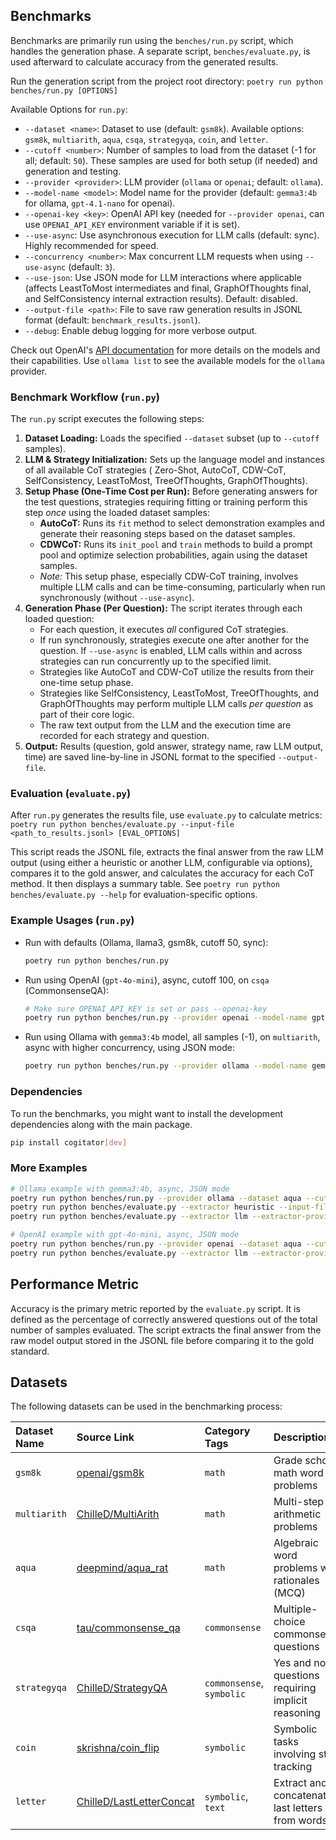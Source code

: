 ## Benchmarks

Benchmarks are primarily run using the `benches/run.py` script, which handles the generation phase. A separate script,
`benches/evaluate.py`, is used afterward to calculate accuracy from the generated results.

Run the generation script from the project root directory:
`poetry run python benches/run.py [OPTIONS]`

Available Options for `run.py`:

* `--dataset <name>`: Dataset to use (default: `gsm8k`). Available options: `gsm8k`, `multiarith`, `aqua`, `csqa`,
  `strategyqa`, `coin`, and `letter`.
* `--cutoff <number>`: Number of samples to load from the dataset (-1 for all; default: `50`). These samples are used
  for both setup (if needed) and generation and testing.
* `--provider <provider>`: LLM provider (`ollama` or `openai`; default: `ollama`).
* `--model-name <model>`: Model name for the provider (default: `gemma3:4b` for ollama, `gpt-4.1-nano` for openai).
* `--openai-key <key>`: OpenAI API key (needed for `--provider openai`, can use `OPENAI_API_KEY` environment variable if
  it is set).
* `--use-async`: Use asynchronous execution for LLM calls (default: sync). Highly recommended for speed.
* `--concurrency <number>`: Max concurrent LLM requests when using `--use-async` (default: `3`).
* `--use-json`: Use JSON mode for LLM interactions where applicable (affects LeastToMost intermediates and final,
  GraphOfThoughts final, and SelfConsistency internal extraction results). Default: disabled.
* `--output-file <path>`: File to save raw generation results in JSONL format (default: `benchmark_results.jsonl`).
* `--debug`: Enable debug logging for more verbose output.

Check out OpenAI's [API documentation](https://platform.openai.com/docs/api-reference) for more details on the models
and their capabilities. Use `ollama list` to see the available models for the `ollama` provider.

### Benchmark Workflow (`run.py`)

The `run.py` script executes the following steps:

1. **Dataset Loading:** Loads the specified `--dataset` subset (up to `--cutoff` samples).
2. **LLM & Strategy Initialization:** Sets up the language model and instances of all available CoT strategies (
   Zero-Shot, AutoCoT, CDW-CoT, SelfConsistency, LeastToMost, TreeOfThoughts, GraphOfThoughts).
3. **Setup Phase (One-Time Cost per Run):** Before generating answers for the test questions, strategies requiring
   fitting or training perform this step *once* using the loaded dataset samples:
    * **AutoCoT:** Runs its `fit` method to select demonstration examples and generate their reasoning steps based on
      the dataset samples.
    * **CDWCoT:** Runs its `init_pool` and `train` methods to build a prompt pool and optimize selection probabilities,
      again using the dataset samples.
    * *Note:* This setup phase, especially CDW-CoT training, involves multiple LLM calls and can be time-consuming,
      particularly when run synchronously (without `--use-async`).
4. **Generation Phase (Per Question):** The script iterates through each loaded question:
    * For each question, it executes *all* configured CoT strategies.
    * If run synchronously, strategies execute one after another for the question. If `--use-async` is enabled, LLM
      calls within and across strategies can run concurrently up to the specified limit.
    * Strategies like AutoCoT and CDW-CoT utilize the results from their one-time setup phase.
    * Strategies like SelfConsistency, LeastToMost, TreeOfThoughts, and GraphOfThoughts may perform multiple LLM calls
      *per question* as part of their core logic.
    * The raw text output from the LLM and the execution time are recorded for each strategy and question.
5. **Output:** Results (question, gold answer, strategy name, raw LLM output, time) are saved line-by-line in JSONL
   format to the specified `--output-file`.

### Evaluation (`evaluate.py`)

After `run.py` generates the results file, use `evaluate.py` to calculate metrics:
`poetry run python benches/evaluate.py --input-file <path_to_results.jsonl> [EVAL_OPTIONS]`

This script reads the JSONL file, extracts the final answer from the raw LLM output (using either a heuristic or another
LLM, configurable via options), compares it to the gold answer, and calculates the accuracy for each CoT method. It then
displays a summary table. See `poetry run python benches/evaluate.py --help` for evaluation-specific options.

### Example Usages (`run.py`)

* Run with defaults (Ollama, llama3, gsm8k, cutoff 50, sync):
    ```bash
    poetry run python benches/run.py
    ```

* Run using OpenAI (`gpt-4o-mini`), async, cutoff 100, on `csqa` (CommonsenseQA):
    ```bash
    # Make sure OPENAI_API_KEY is set or pass --openai-key
    poetry run python benches/run.py --provider openai --model-name gpt-4o-mini --dataset csqa --cutoff 100 --use-async
    ```

* Run using Ollama with `gemma3:4b` model, all samples (-1), on `multiarith`, async with higher concurrency, using JSON
  mode:
    ```bash
    poetry run python benches/run.py --provider ollama --model-name gemma3:4b --dataset multiarith --cutoff -1 --use-async --concurrency 5 --use-json
    ```

### Dependencies

To run the benchmarks, you might want to install the development dependencies along with the main package.

```bash
pip install cogitator[dev]
```

### More Examples

```bash
# Ollama example with gemma3:4b, async, JSON mode
poetry run python benches/run.py --provider ollama --dataset aqua --cutoff 20 --use-async --use-json --model-name gemma3:4b --output-file interim_results.jsonl
poetry run python benches/evaluate.py --extractor heuristic --input-file interim_results.jsonl
poetry run python benches/evaluate.py --extractor llm --extractor-provider ollama --extractor-model-name qwen3:14b --input-file interim_results.jsonl --show-details

# OpenAI example with gpt-4o-mini, async, JSON mode
poetry run python benches/run.py --provider openai --dataset aqua --cutoff 20 --use-async --use-json --model-name gpt-4.1-nano --output-file interim_results_openai.jsonl
poetry run python benches/evaluate.py --extractor llm --extractor-provider openai --extractor-model-name gpt-4o-mini --input-file interim_results_openai.jsonl
```

## Performance Metric

Accuracy is the primary metric reported by the `evaluate.py` script. It is defined as the percentage of correctly
answered questions out of the total number of samples evaluated. The script extracts the final answer from the raw model
output stored in the JSONL file before comparing it to the gold standard.

## Datasets

The following datasets can be used in the benchmarking process:

| Dataset Name | Source Link                                                                          | Category Tags             | Description                                       |
|:-------------|:-------------------------------------------------------------------------------------|:--------------------------|:--------------------------------------------------|
| `gsm8k`      | [openai/gsm8k](https://huggingface.co/datasets/openai/gsm8k)                         | `math`                    | Grade school math word problems                   |
| `multiarith` | [ChilleD/MultiArith](https://huggingface.co/datasets/ChilleD/MultiArith)             | `math`                    | Multi-step arithmetic problems                    |
| `aqua`       | [deepmind/aqua_rat](https://huggingface.co/datasets/deepmind/aqua_rat)               | `math`                    | Algebraic word problems with rationales (MCQ)     |
| `csqa`       | [tau/commonsense_qa](https://huggingface.co/datasets/tau/commonsense_qa)             | `commonsense`             | Multiple-choice commonsense questions             |
| `strategyqa` | [ChilleD/StrategyQA](https://huggingface.co/datasets/ChilleD/StrategyQA)             | `commonsense`, `symbolic` | Yes and no questions requiring implicit reasoning |
| `coin`       | [skrishna/coin_flip](https://huggingface.co/datasets/skrishna/coin_flip)             | `symbolic`                | Symbolic tasks involving state tracking           |
| `letter`     | [ChilleD/LastLetterConcat](https://huggingface.co/datasets/ChilleD/LastLetterConcat) | `symbolic`, `text`        | Extract and concatenate last letters from words   |
